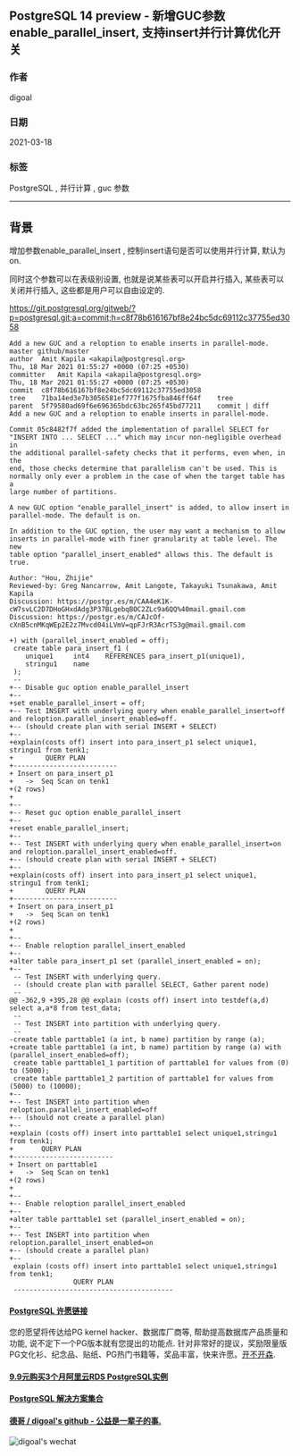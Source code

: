 ## PostgreSQL 14 preview - 新增GUC参数enable_parallel_insert, 支持insert并行计算优化开关  
    
### 作者    
digoal    
    
### 日期    
2021-03-18    
    
### 标签    
PostgreSQL , 并行计算 , guc 参数  
    
----    
    
## 背景    
增加参数enable_parallel_insert , 控制insert语句是否可以使用并行计算, 默认为on.   
  
同时这个参数可以在表级别设置, 也就是说某些表可以开启并行插入, 某些表可以关闭并行插入, 这些都是用户可以自由设定的.   
  
https://git.postgresql.org/gitweb/?p=postgresql.git;a=commit;h=c8f78b616167bf8e24bc5dc69112c37755ed3058  
  
```  
Add a new GUC and a reloption to enable inserts in parallel-mode. master github/master  
author	Amit Kapila <akapila@postgresql.org>	  
Thu, 18 Mar 2021 01:55:27 +0000 (07:25 +0530)  
committer	Amit Kapila <akapila@postgresql.org>	  
Thu, 18 Mar 2021 01:55:27 +0000 (07:25 +0530)  
commit	c8f78b616167bf8e24bc5dc69112c37755ed3058  
tree	71ba14ed3e7b3056581ef777f1675fba846ff64f	tree  
parent	5f79580ad69f6e696365bdc63bc265f45bd77211	commit | diff  
Add a new GUC and a reloption to enable inserts in parallel-mode.  
  
Commit 05c8482f7f added the implementation of parallel SELECT for  
"INSERT INTO ... SELECT ..." which may incur non-negligible overhead in  
the additional parallel-safety checks that it performs, even when, in the  
end, those checks determine that parallelism can't be used. This is  
normally only ever a problem in the case of when the target table has a  
large number of partitions.  
  
A new GUC option "enable_parallel_insert" is added, to allow insert in  
parallel-mode. The default is on.  
  
In addition to the GUC option, the user may want a mechanism to allow  
inserts in parallel-mode with finer granularity at table level. The new  
table option "parallel_insert_enabled" allows this. The default is true.  
  
Author: "Hou, Zhijie"  
Reviewed-by: Greg Nancarrow, Amit Langote, Takayuki Tsunakawa, Amit Kapila  
Discussion: https://postgr.es/m/CAA4eK1K-cW7svLC2D7DHoGHxdAdg3P37BLgebqBOC2ZLc9a6QQ%40mail.gmail.com  
Discussion: https://postgr.es/m/CAJcOf-cXnB5cnMKqWEp2E2z7Mvcd04iLVmV=qpFJrR3AcrTS3g@mail.gmail.com  
```  
  
```  
+) with (parallel_insert_enabled = off);  
 create table para_insert_f1 (  
    unique1     int4    REFERENCES para_insert_p1(unique1),  
    stringu1    name  
 );  
 --  
+-- Disable guc option enable_parallel_insert  
+--  
+set enable_parallel_insert = off;  
+-- Test INSERT with underlying query when enable_parallel_insert=off and reloption.parallel_insert_enabled=off.  
+-- (should create plan with serial INSERT + SELECT)  
+--  
+explain(costs off) insert into para_insert_p1 select unique1, stringu1 from tenk1;  
+        QUERY PLAN          
+--------------------------  
+ Insert on para_insert_p1  
+   ->  Seq Scan on tenk1  
+(2 rows)  
+  
+--  
+-- Reset guc option enable_parallel_insert  
+--  
+reset enable_parallel_insert;  
+--  
+-- Test INSERT with underlying query when enable_parallel_insert=on and reloption.parallel_insert_enabled=off.  
+-- (should create plan with serial INSERT + SELECT)  
+--  
+explain(costs off) insert into para_insert_p1 select unique1, stringu1 from tenk1;  
+        QUERY PLAN          
+--------------------------  
+ Insert on para_insert_p1  
+   ->  Seq Scan on tenk1  
+(2 rows)  
+  
+--  
+-- Enable reloption parallel_insert_enabled  
+--  
+alter table para_insert_p1 set (parallel_insert_enabled = on);  
+--  
 -- Test INSERT with underlying query.  
 -- (should create plan with parallel SELECT, Gather parent node)  
 --  
@@ -362,9 +395,28 @@ explain (costs off) insert into testdef(a,d) select a,a*8 from test_data;  
 --  
 -- Test INSERT into partition with underlying query.  
 --  
-create table parttable1 (a int, b name) partition by range (a);  
+create table parttable1 (a int, b name) partition by range (a) with (parallel_insert_enabled=off);  
 create table parttable1_1 partition of parttable1 for values from (0) to (5000);  
 create table parttable1_2 partition of parttable1 for values from (5000) to (10000);  
+--  
+-- Test INSERT into partition when reloption.parallel_insert_enabled=off  
+-- (should not create a parallel plan)  
+--  
+explain (costs off) insert into parttable1 select unique1,stringu1 from tenk1;  
+       QUERY PLAN          
+-------------------------  
+ Insert on parttable1  
+   ->  Seq Scan on tenk1  
+(2 rows)  
+  
+--  
+-- Enable reloption parallel_insert_enabled  
+--  
+alter table parttable1 set (parallel_insert_enabled = on);  
+--  
+-- Test INSERT into partition when reloption.parallel_insert_enabled=on  
+-- (should create a parallel plan)  
+--  
 explain (costs off) insert into parttable1 select unique1,stringu1 from tenk1;  
                QUERY PLAN                 
 ----------------------------------------  
```  
  
  
#### [PostgreSQL 许愿链接](https://github.com/digoal/blog/issues/76 "269ac3d1c492e938c0191101c7238216")
您的愿望将传达给PG kernel hacker、数据库厂商等, 帮助提高数据库产品质量和功能, 说不定下一个PG版本就有您提出的功能点. 针对非常好的提议，奖励限量版PG文化衫、纪念品、贴纸、PG热门书籍等，奖品丰富，快来许愿。[开不开森](https://github.com/digoal/blog/issues/76 "269ac3d1c492e938c0191101c7238216").  
  
  
#### [9.9元购买3个月阿里云RDS PostgreSQL实例](https://www.aliyun.com/database/postgresqlactivity "57258f76c37864c6e6d23383d05714ea")
  
  
#### [PostgreSQL 解决方案集合](https://yq.aliyun.com/topic/118 "40cff096e9ed7122c512b35d8561d9c8")
  
  
#### [德哥 / digoal's github - 公益是一辈子的事.](https://github.com/digoal/blog/blob/master/README.md "22709685feb7cab07d30f30387f0a9ae")
  
  
![digoal's wechat](../pic/digoal_weixin.jpg "f7ad92eeba24523fd47a6e1a0e691b59")
  
